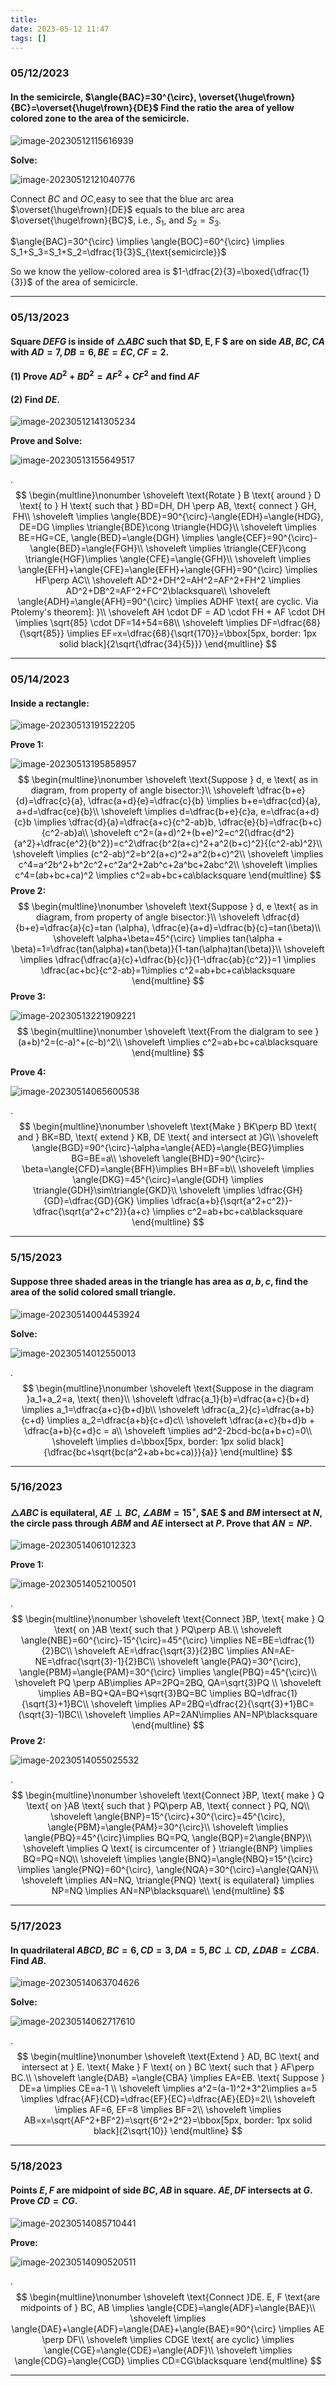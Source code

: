 ```yaml
---
title:
date: 2023-05-12 11:47
tags: []
---
```


### 05/12/2023

#### In the semicircle, $\angle{BAC}=30^{\circ}, \overset{\huge\frown}{BC}=\overset{\huge\frown}{DE}$ Find the ratio the area of yellow colored zone to the area of the semicircle.

![image-20230512115616939](/assets/images/2023/image-20230512115149887.png)

**Solve:**

![image-20230512121040776](/assets/images/2023/image-20230512121040776.png)

Connect $BC$ and $OC$,easy to see that the blue arc area $\overset{\huge\frown}{DE}$ equals to the blue arc area $\overset{\huge\frown}{BC}$, i.e., $S_1$, and $S_2=S_3$.

$\angle{BAC}=30^{\circ} \implies \angle{BOC}=60^{\circ} \implies S_1+S_3=S_1+S_2=\dfrac{1}{3}S_{\text{semicircle}}$

So we know the yellow-colored area is $1-\dfrac{2}{3}=\boxed{\dfrac{1}{3}}$ of the area of semicircle.

---

### 05/13/2023

#### Square $DEFG$ is inside of $\triangle{ABC}$ such that $D, E, F $  are on side $AB, BC, CA$ with  $AD=7, DB=6, BE=EC, CF=2$.

#### (1) Prove $AD^2+BD^2=AF^2+CF^2$ and find $AF$

#### (2) Find $DE$.

![image-20230512141305234](/assets/images/2023/image-20230512141305234.png)

**Prove and Solve:**

![image-20230513155649517](/assets/images/2023/image-20230513155649517.png)

.
$$
\begin{multline}\nonumber
\shoveleft \text{Rotate } B \text{ around } D \text{ to } H \text{ such that } BD=DH, DH \perp AB, \text{ connect } GH, FH\\
\shoveleft \implies \angle{BDE}=90^{\circ}-\angle{EDH}=\angle{HDG}, DE=DG \implies \triangle{BDE}\cong \triangle{HDG}\\
\shoveleft \implies BE=HG=CE, \angle{BED}=\angle{DGH} \implies \angle{CEF}=90^{\circ}-\angle{BED}=\angle{FGH}\\
\shoveleft \implies \triangle{CEF}\cong \triangle{HGF}\implies \angle{CFE}=\angle{GFH}\\
\shoveleft \implies \angle{EFH}+\angle{CFE}=\angle{EFH}+\angle{GFH}=90^{\circ} \implies HF\perp AC\\
\shoveleft AD^2+DH^2=AH^2=AF^2+FH^2 \implies AD^2+DB^2=AF^2+FC^2\blacksquare\\
\shoveleft \angle{ADH}=\angle{AFH}=90^{\circ} \implies ADHF \text{ are cyclic. Via Ptolemy's theorem]: }\\
\shoveleft AH \cdot DF = AD \cdot FH + AF \cdot DH \implies \sqrt{85} \cdot DF=14+54=68\\
\shoveleft \implies DF=\dfrac{68}{\sqrt{85}} \implies EF=x=\dfrac{68}{\sqrt{170}}=\bbox[5px, border: 1px solid black]{2\sqrt{\dfrac{34}{5}}}
\end{multline}
$$

---

### 05/14/2023

#### Inside a rectangle:

![image-20230513191522205](/assets/images/2023/image-20230513191522205.png)

**Prove 1:**

![image-20230513195858957](/assets/images/2023/image-20230513195858957.png)
$$
\begin{multline}\nonumber
\shoveleft \text{Suppose } d, e \text{ as in diagram, from property of angle bisector:}\\
\shoveleft \dfrac{b+e}{d}=\dfrac{c}{a}, \dfrac{a+d}{e}=\dfrac{c}{b} \implies b+e=\dfrac{cd}{a}, a+d=\dfrac{ce}{b}\\
\shoveleft \implies d=\dfrac{b+e}{c}a, e=\dfrac{a+d}{c}b \implies \dfrac{d}{a}=\dfrac{a+c}{c^2-ab}b, \dfrac{e}{b}=\dfrac{b+c}{c^2-ab}a\\
\shoveleft c^2=(a+d)^2+(b+e)^2=c^2(\dfrac{d^2}{a^2}+\dfrac{e^2}{b^2})=c^2\dfrac{b^2(a+c)^2+a^2(b+c)^2}{(c^2-ab)^2}\\
\shoveleft \implies (c^2-ab)^2=b^2(a+c)^2+a^2(b+c)^2\\
\shoveleft \implies c^4=a^2b^2+b^2c^2+c^2a^2+2ab^c+2a^bc+2abc^2\\
\shoveleft \implies c^4=(ab+bc+ca)^2 \implies c^2=ab+bc+ca\blacksquare
\end{multline}
$$
**Prove 2:**
$$
\begin{multline}\nonumber
\shoveleft \text{Suppose } d, e \text{ as in diagram, from property of angle bisector:}\\
\shoveleft \dfrac{d}{b+e}=\dfrac{a}{c}=tan (\alpha), \dfrac{e}{a+d}=\dfrac{b}{c}=tan(\beta)\\
\shoveleft \alpha+\beta=45^{\circ} \implies tan(\alpha + \beta)=1=\dfrac{tan(\alpha)+tan(\beta)}{1-tan(\alpha)tan(\beta)}\\
\shoveleft \implies \dfrac{\dfrac{a}{c}+\dfrac{b}{c}}{1-\dfrac{ab}{c^2}}=1 \implies \dfrac{ac+bc}{c^2-ab}=1\implies c^2=ab+bc+ca\blacksquare
\end{multline}
$$
**Prove 3:**

![image-20230513221909221](/assets/images/2023/image-20230513221151569.png)
$$
\begin{multline}\nonumber
\shoveleft \text{From the dialgram to see } (a+b)^2=(c-a)^+(c-b)^2\\
\shoveleft \implies c^2=ab+bc+ca\blacksquare
\end{multline}
$$

**Prove 4:**

![image-20230514065600538](/assets/images/2023/image-20230514065600538.png)

.
$$
\begin{multline}\nonumber
\shoveleft \text{Make } BK\perp BD \text{ and } BK=BD, \text{ extend } KB, DE \text{ and intersect at }G\\
\shoveleft \angle{BGD}=90^{\circ}-\alpha=\angle{AED}=\angle{BEG}\implies BG=BE=a\\
\shoveleft \angle{BHD}=90^{\circ}-\beta=\angle{CFD}=\angle{BFH}\implies BH=BF=b\\
\shoveleft \implies \angle{DKG}=45^{\circ}=\angle{GDH} \implies \triangle{GDH}\sim\triangle{GKD}\\
\shoveleft \implies \dfrac{GH}{GD}=\dfrac{GD}{GK} \implies \dfrac{a+b}{\sqrt{a^2+c^2}}-\dfrac{\sqrt{a^2+c^2}}{a+c} \implies c^2=ab+bc+ca\blacksquare
\end{multline}
$$

---

### 5/15/2023

#### Suppose three shaded areas in the triangle has area as $a, b, c$, find the area of the solid colored small triangle.

![image-20230514004453924](/assets/images/2023/image-20230514004453924.png)

**Solve:**

![image-20230514012550013](/assets/images/2023/image-20230514012550013.png)

.
$$
\begin{multline}\nonumber
\shoveleft \text{Suppose in the diagram  }a_1+a_2=a, \text{ then}\\
\shoveleft \dfrac{a_1}{b}=\dfrac{a+c}{b+d} \implies a_1=\dfrac{a+c}{b+d}b\\
\shoveleft \dfrac{a_2}{c}=\dfrac{a+b}{c+d} \implies a_2=\dfrac{a+b}{c+d}c\\
\shoveleft \dfrac{a+c}{b+d}b + \dfrac{a+b}{c+d}c = a\\
\shoveleft \implies ad^2-2bcd-bc(a+b+c)=0\\
\shoveleft \implies d=\bbox[5px, border: 1px solid black]{\dfrac{bc+\sqrt{bc(a^2+ab+bc+ca)}}{a}}
\end{multline}
$$

---

### 5/16/2023

#### $\triangle{ABC}$ is equilateral, $AE\perp BC$, $\angle{ABM}=15^{\circ}$, $AE $ and $BM$ intersect at $N$, the circle pass through $ABM$ and $AE$ intersect at $P$. Prove that $AN=NP$.

![image-20230514061012323](/assets/images/2023/image-20230514061012323.png)

**Prove 1:**

![image-20230514052100501](/assets/images/2023/image-20230514052100501.png)

.
$$
\begin{multline}\nonumber
\shoveleft \text{Connect }BP, \text{ make } Q \text{ on }AB \text{ such that } PQ\perp AB.\\
\shoveleft \angle{NBE}=60^{\circ}-15^{\circ}=45^{\circ} \implies NE=BE=\dfrac{1}{2}BC\\
\shoveleft AE=\dfrac{\sqrt{3}}{2}BC \implies AN=AE-NE=\dfrac{\sqrt{3}-1}{2}BC\\
\shoveleft \angle{PAQ}=30^{\circ}, \angle{PBM}=\angle{PAM}=30^{\circ} \implies \angle{PBQ}=45^{\circ}\\
\shoveleft PQ \perp AB\implies AP=2PQ=2BQ, QA=\sqrt{3}PQ \\
\shoveleft \implies AB=BQ+QA=BQ+\sqrt{3}BQ=BC \implies BQ=\dfrac{1}{\sqrt{3}+1}BC\\
\shoveleft \implies AP=2BQ=\dfrac{2}{\sqrt{3}+1}BC=(\sqrt{3}-1)BC\\
\shoveleft \implies AP=2AN\implies AN=NP\blacksquare
\end{multline}
$$
**Prove 2:**

![image-20230514055025532](/assets/images/2023/image-20230514055025532.png)

.
$$
\begin{multline}\nonumber
\shoveleft \text{Connect }BP, \text{ make } Q \text{ on }AB \text{ such that } PQ\perp AB, \text{ connect } PQ, NQ\\
\shoveleft \angle{BNP}=15^{\circ}+30^{\circ}=45^{\circ}, \angle{PBM}=\angle{PAM}=30^{\circ}\\
\shoveleft \implies \angle{PBQ}=45^{\circ}\implies BQ=PQ, \angle{BQP}=2\angle{BNP}\\
\shoveleft \implies Q \text{ is circumcenter of } \triangle{BNP} \implies BQ=PQ=NQ\\
\shoveleft \implies \angle{BNQ}=\angle{NBQ}=15^{\circ} \implies \angle{PNQ}=60^{\circ}, \angle{NQA}=30^{\circ}=\angle{QAN}\\
\shoveleft \implies AN=NQ, \triangle{PNQ} \text{ is equilateral} \implies NP=NQ \implies AN=NP\blacksquare\\
\end{multline}
$$

---

### 5/17/2023

#### In quadrilateral $ABCD$, $BC=6,CD=3, DA=5, BC\perp CD, \angle{DAB}=\angle{CBA}$. Find $AB$.

![image-20230514063704626](/assets/images/2023/image-20230514063704626.png)

**Solve:**

![image-20230514062717610](/assets/images/2023/image-20230514062717610.png)

.
$$
\begin{multline}\nonumber
\shoveleft \text{Extend } AD, BC \text{ and intersect at } E. \text{ Make } F \text{ on } BC \text{ such that } AF\perp BC.\\
\shoveleft \angle{DAB} =\angle{CBA} \implies EA=EB. \text{ Suppose } DE=a \implies CE=a-1 \\
\shoveleft \implies a^2=(a-1)^2+3^2\implies a=5 \implies \dfrac{AF}{CD}=\dfrac{EF}{EC}=\dfrac{AE}{ED}=2\\
\shoveleft \implies AF=6, EF=8 \implies BF=2\\
\shoveleft \implies AB=x=\sqrt{AF^2+BF^2}=\sqrt{6^2+2^2}=\bbox[5px, border: 1px solid black]{2\sqrt{10}}
\end{multline}
$$

---

### 5/18/2023

####  Points $E, F$ are midpoint of side $BC, AB$ in square. $AE, DF$ intersects at $G$. Prove $CD=CG$.

![image-20230514085710441](/assets/images/2023/image-20230514085710441.png)

**Prove:**

![image-20230514090520511](/assets/images/2023/image-20230514090520511.png)

.
$$
\begin{multline}\nonumber
\shoveleft \text{Connect }DE. E, F \text{are midpoints of } BC, AB \implies \angle{CDE}=\angle{ADF}=\angle{BAE}\\
\shoveleft \implies \angle{DAE}+\angle{ADF}=\angle{DAE}+\angle{BAE}=90^{\circ} \implies AE \perp DF\\
\shoveleft \implies CDGE \text{ are cyclic} \implies \angle{CGE}=\angle{CDE}=\angle{ADF}\\
\shoveleft \implies \angle{CDG}=\angle{CGD} \implies CD=CG\blacksquare
\end{multline}
$$

---
